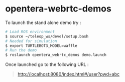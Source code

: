 # opentera-webrtc-demos

To launch the stand alone demo try :

```bash
# Load ROS environment
$ source ~/teleop_ws/devel/setup.bash
# Needed for simulation
$ export TURTLEBOT3_MODEL=waffle
# Run the demo
$ roslaunch opentera_webrtc_demos demo.launch
```

Once launched go to the following URL :
>[http://localhost:8080/index.html#/user?pwd=abc](http://localhost:8080/index.html#/user?pwd=abc)

